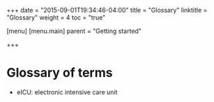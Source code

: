 +++
date = "2015-09-01T19:34:46-04:00"
title = "Glossary"
linktitle = "Glossary"
weight = 4
toc = "true"

[menu]
  [menu.main]
    parent = "Getting started"

+++


# Glossary of terms

- eICU: electronic intensive care unit
